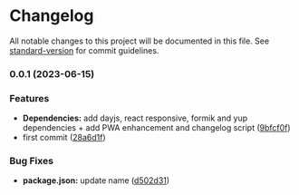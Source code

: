 # Changelog

All notable changes to this project will be documented in this file. See [standard-version](https://github.com/conventional-changelog/standard-version) for commit guidelines.

### 0.0.1 (2023-06-15)


### Features

* **Dependencies:** add dayjs, react responsive, formik and yup dependencies + add PWA enhancement and changelog script ([9bfcf0f](https://github.com/Zararthustra/Starter-pack_React/commit/9bfcf0f14a2ad19401567178e105f302d4dd8f35))
* first commit ([28a6d1f](https://github.com/Zararthustra/Starter-pack_React/commit/28a6d1f98325dcfb4254ab34c7aa87c677ff37a8))


### Bug Fixes

* **package.json:** update name ([d502d31](https://github.com/Zararthustra/Starter-pack_React/commit/d502d31c52f0c4fcfe01b1e5f17101e46abf1d7c))
